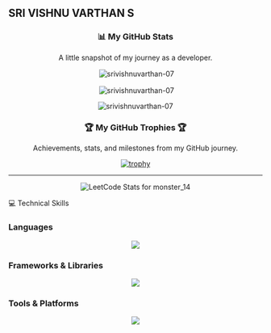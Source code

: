 ## SRI VISHNU VARTHAN S

<div align="center">

### 📊 My GitHub Stats

<p>A little snapshot of my journey as a developer.</p>

<p>&nbsp;<img align="center" src="https://github-readme-stats.vercel.app/api?username=srivishnuvarthan-07&show_icons=true&locale=en&theme=tokyonight&hide_border=true&bg_color=00000000" alt="srivishnuvarthan-07" /></p>

<p>&nbsp;<img align="center" src="https://github-readme-stats.vercel.app/api/top-langs?username=srivishnuvarthan-07&layout=compact&locale=en&theme=tokyonight&hide_border=true&bg_color=00000000" alt="srivishnuvarthan-07" /></p>

<p><img align="center" src="https://streak-stats.demolab.com/?user=srivishnuvarthan-07&theme=tokyonight&hide_border=true" alt="srivishnuvarthan-07" /></p>

</div>


<div align="center">

### 🏆 My GitHub Trophies 🏆

<p>Achievements, stats, and milestones from my GitHub journey.</p>

[![trophy](https://github-profile-trophy.vercel.app/?username=srivishnuvarthan-07&theme=gruvbox&row=1&column=7)](https://github.com/ryo-ma/github-profile-trophy)

</div>

---
<p align="center">
  <img src="https://leetcard.jacoblin.cool/monster_14?theme=dark&font=Noto%20Sans%20JP" alt="LeetCode Stats for monster_14"/>
</p>

💻 Technical Skills

### Languages
<p align="center">
  <a href="https://skillicons.dev">
    <img src="https://skillicons.dev/icons?i=cpp,java,python,javascript,html,css,mysql,postgresql" />
  </a>
</p>

### Frameworks & Libraries
<p align="center">
  <a href="https://skillicons.dev">
    <img src="https://skillicons.dev/icons?i=react,nodejs,spring,pandas,numpy" />
  </a>
</p>

### Tools & Platforms
<p align="center">
  <a href="https://skillicons.dev">
    <img src="https://skillicons.dev/icons?i=git,docker,aws,postman,vscode" />
  </a>
</p>

